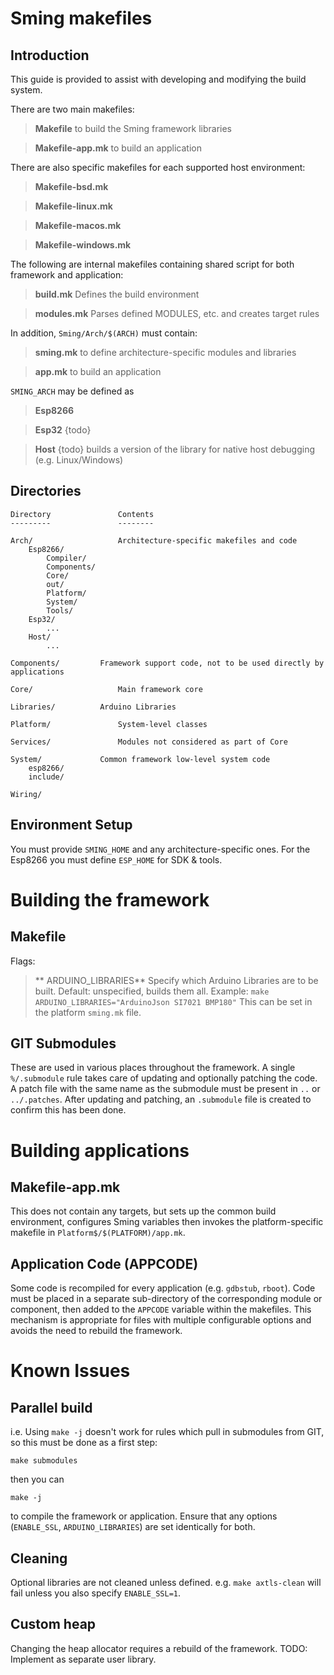 # Sming makefiles

## Introduction

This guide is provided to assist with developing and modifying the build system.

There are two main makefiles:

> **Makefile** to build the Sming framework libraries

> **Makefile-app.mk** to build an application

There are also specific makefiles for each supported host environment:

> **Makefile-bsd.mk**

> **Makefile-linux.mk**

> **Makefile-macos.mk**

> **Makefile-windows.mk**

The following are internal makefiles containing shared script for both framework and application:

> **build.mk** Defines the build environment

> **modules.mk** Parses defined MODULES, etc. and creates target rules

In addition, `Sming/Arch/$(ARCH)` must contain:

> **sming.mk** to define architecture-specific modules and libraries

> **app.mk** to build an application

`SMING_ARCH` may be defined as

> **Esp8266**

> **Esp32** {todo}

> **Host** {todo} builds a version of the library for native host debugging (e.g. Linux/Windows)


## Directories

```
Directory				Contents
---------				--------

Arch/					Architecture-specific makefiles and code
	Esp8266/
		Compiler/
		Components/
		Core/
		out/
		Platform/
		System/
		Tools/
	Esp32/
		...
	Host/
		...

Components/			Framework support code, not to be used directly by applications

Core/					Main framework core

Libraries/			Arduino Libraries

Platform/				System-level classes

Services/				Modules not considered as part of Core

System/				Common framework low-level system code
	esp8266/
	include/
	
Wiring/

```


## Environment Setup

You must provide `SMING_HOME` and any architecture-specific ones. For the Esp8266 you must define `ESP_HOME` for SDK & tools.

# Building the framework

## Makefile

Flags:

> ** ARDUINO_LIBRARIES** Specify which Arduino Libraries are to be built. Default: unspecified, builds them all. Example: `make ARDUINO_LIBRARIES="ArduinoJson SI7021 BMP180"`
This can be set in the platform `sming.mk` file.

## GIT Submodules

These are used in various places throughout the framework. A single `%/.submodule` rule takes care of updating and optionally patching the code.
A patch file with the same name as the submodule must be present in `..` or `../.patches`.
After updating and patching, an `.submodule` file is created to confirm this has been done.

# Building applications

## Makefile-app.mk

This does not contain any targets, but sets up the common build environment, configures Sming variables then invokes the platform-specific makefile in `Platform$/$(PLATFORM)/app.mk`.

## Application Code (APPCODE)

Some code is recompiled for every application (e.g. `gdbstub`, `rboot`).
Code must be placed in a separate sub-directory of the corresponding module or component, then added to the `APPCODE` variable within the makefiles.
This mechanism is appropriate for files with multiple configurable options and avoids the need to rebuild the framework.

# Known Issues

## Parallel build

i.e. Using `make -j` doesn't work for rules which pull in submodules from GIT, so this must be done as a first step:

`make submodules`

then you can

`make -j`

to compile the framework or application. Ensure that any options (`ENABLE_SSL`, `ARDUINO_LIBRARIES`) are set identically for both.


## Cleaning

Optional libraries are not cleaned unless defined. e.g. `make axtls-clean` will fail unless you also specify `ENABLE_SSL=1`.


## Custom heap

Changing the heap allocator requires a rebuild of the framework.
TODO: Implement as separate user library.

